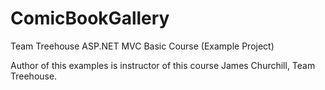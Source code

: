 # ComicBookGallery
Team Treehouse ASP.NET MVC Basic Course (Example Project)

Author of this examples is instructor of this course James Churchill, 
Team Treehouse. 
